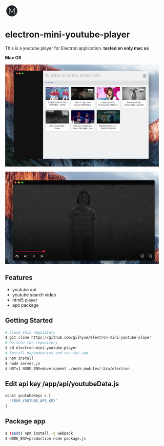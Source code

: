 ![](icons/trayIcon@2x.png)
# electron-mini-youtube-player

This is a youtube player for Electron application.
**tested on only mac os**


**Mac OS**

![screenshot](mini-s-1.png)

![screenshot](mini-s-2.png)


Features
--------
- youtube api
- youtube search video
- html5 player
- app package


Getting Started
---------------
```bash
# Clone this repository
$ git clone https://github.com/gilhyun/electron-mini-youtube-player
# Go into the repository
$ cd electron-mini-youtube-player
# Install dependencies and run the app
$ npm install
$ node server.js
$ HOT=1 NODE_ENV=development ./node_modules/.bin/electron .
```

Edit api key /app/api/youtubeData.js
---------------
```bash
const youtubeKeys = [
  'YOUR_YOUTUBE_API_KEY'
]
```


Package app
---------------
```bash
$ (sudo) npm install -g webpack
$ NODE_ENV=production node package.js
```
